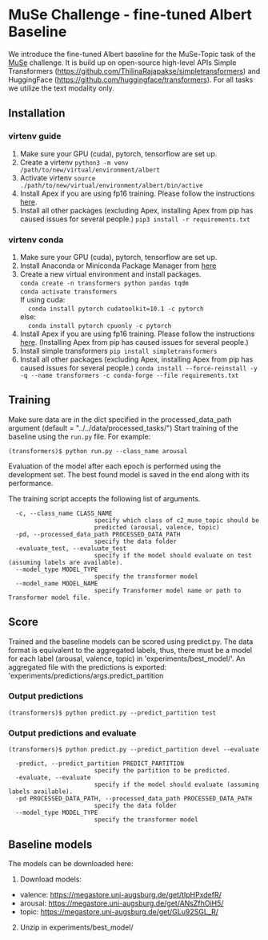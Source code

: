 # MuSe Challenge - fine-tuned Albert Baseline

We introduce the fine-tuned Albert baseline for the MuSe-Topic task of the [MuSe](https://www.muse-challenge.org/) challenge. 
It is build up on open-source high-level APIs Simple Transformers (https://github.com/ThilinaRajapakse/simpletransformers) and HuggingFace (https://github.com/huggingface/transformers). For all tasks we utilize the text modality only.


## Installation

### virtenv guide
1. Make sure your GPU (cuda), pytorch, tensorflow are set up. 
2. Create a virtenv 
`python3 -m venv /path/to/new/virtual/environment/albert`
3. Activate virtenv
`source ./path/to/new/virtual/environment/albert/bin/active`
4. Install Apex if you are using fp16 training. Please follow the instructions [here](https://github.com/NVIDIA/apex). 
5. Install all other packages (excluding Apex, installing Apex from pip has caused issues for several people.)
`pip3 install -r requirements.txt`

### virtenv conda
1. Make sure your GPU (cuda), pytorch, tensorflow are set up. 
2. Install Anaconda or Miniconda Package Manager from [here](https://www.anaconda.com/distribution/)
3. Create a new virtual environment and install packages.  
`conda create -n transformers python pandas tqdm`  
`conda activate transformers`  
If using cuda:  
&nbsp;&nbsp;&nbsp;&nbsp;`conda install pytorch cudatoolkit=10.1 -c pytorch`  
else:  
&nbsp;&nbsp;&nbsp;&nbsp;`conda install pytorch cpuonly -c pytorch`  
4. Install Apex if you are using fp16 training. Please follow the instructions [here](https://github.com/NVIDIA/apex). (Installing Apex from pip has caused issues for several people.)
5. Install simple transformers
`pip install simpletransformers` 
6. Install all other packages (excluding Apex, installing Apex from pip has caused issues for several people.)
`conda install --force-reinstall -y -q --name transformers -c conda-forge --file requirements.txt` 


## Training
Make sure data are in the dict specified in the processed_data_path argument (default = "../../data/processed_tasks/")
Start training of the baseline using the `run.py` file. For example:

```console
(transformers)$ python run.py --class_name arousal
```
Evaluation of the model after each epoch is performed using the development set. The best found model is saved in the end along with its performance.

The training script accepts the following list of arguments.

```
  -c, --class_name CLASS_NAME
                        specify which class of c2_muse_topic should be
                        predicted (arousal, valence, topic)
  -pd, --processed_data_path PROCESSED_DATA_PATH
                        specify the data folder
  -evaluate_test, --evaluate_test
                        specify if the model should evaluate on test (assuming labels are available).
  --model_type MODEL_TYPE
                        specify the transformer model
  --model_name MODEL_NAME
                        specify Transformer model name or path to Transformer model file.
```

## Score
Trained and the baseline models can be scored using predict.py. The data format is equivalent to the aggregated labels, thus, there must be a model for each label (arousal, valence, topic) in 'experiments/best_model/'. An aggregated file with the predictions is exported: 'experiments/predictions/args.predict_partition

### Output predictions
```console
(transformers)$ python predict.py --predict_partition test
```

### Output predictions and evaluate
```console
(transformers)$ python predict.py --predict_partition devel --evaluate
```

```
  -predict, --predict_partition PREDICT_PARTITION
                        specify the partition to be predicted.
  -evaluate, --evaluate
                        specify if the model should evaluate (assuming labels available).
  -pd PROCESSED_DATA_PATH, --processed_data_path PROCESSED_DATA_PATH
                        specify the data folder
  --model_type MODEL_TYPE
                        specify the transformer model
```

## Baseline models
The models can be downloaded here:

1. Download models:
- valence: https://megastore.uni-augsburg.de/get/tIpHPxdefR/
- arousal: https://megastore.uni-augsburg.de/get/ANsZfhOiH5/
- topic: https://megastore.uni-augsburg.de/get/GLu92SGL_R/
2. Unzip in experiments/best_model/



